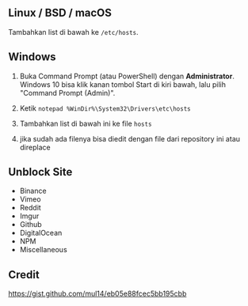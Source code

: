 ## Linux / BSD / macOS

Tambahkan list di bawah ke `/etc/hosts`.

## Windows

1. Buka Command Prompt (atau PowerShell) dengan __Administrator__. Windows 10 bisa klik kanan tombol Start di kiri bawah, lalu pilih "Command Prompt (Admin)".

2. Ketik `notepad %WinDir%\System32\Drivers\etc\hosts`

3. Tambahkan list di bawah ini ke file `hosts`

4. jika sudah ada filenya bisa diedit dengan file dari repository ini atau direplace 


## Unblock Site

- Binance
- Vimeo
- Reddit
- Imgur
- Github
- DigitalOcean
- NPM
- Miscellaneous


## Credit

https://gist.github.com/mul14/eb05e88fcec5bb195cbb
